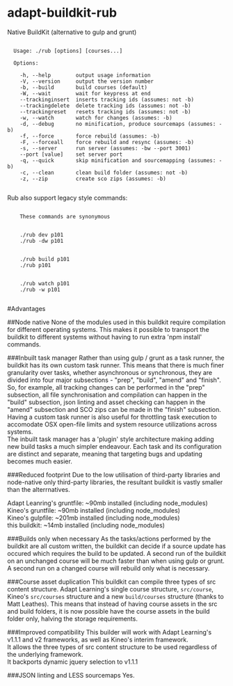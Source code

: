 # adapt-buildkit-rub
Native BuildKit (alternative to gulp and grunt)

```

  Usage: ./rub [options] [courses...]

  Options:

    -h, --help        output usage information
    -V, --version     output the version number
    -b, --build       build courses (default)
    -W, --wait        wait for keypress at end
    --trackinginsert  inserts tracking ids (assumes: not -b)
    --trackingdelete  delete tracking ids (assumes: not -b)
    --trackingreset   resets tracking ids (assumes: not -b)
    -w, --watch       watch for changes (assumes: -b)
    -d, --debug       no minification, produce sourcemaps (assumes: -b)
    -f, --force       force rebuild (assumes: -b)
    -F, --forceall    force rebuild and resync (assumes: -b)
    -s, --server      run server (assumes: -bw --port 3001)
    --port [value]    set server port
    -q, --quick       skip minification and sourcemapping (assumes: -b)
    -c, --clean       clean build folder (assumes: not -b)
    -z, --zip         create sco zips (assumes: -b)


```

Rub also support legacy style commands:

```

    These commands are synonymous

    
    ./rub dev p101
    ./rub -dw p101


    ./rub build p101
    ./rub p101


    ./rub watch p101
    ./rub -w p101


```

#Advantages

##Node native
None of the modules used in this buildkit require compilation for different operating systems. This makes it possible to transport the buildkit to different systems without having to run extra 'npm install' commands.

###Inbuilt task manager
Rather than using gulp / grunt as a task runner, the buildkit has its own custom task runner. This means that there is much finer granularity over tasks, whether asynchronous or synchronous, they are divided into four major subsections - "prep", "build", "amend" and "finish". So, for example, all tracking changes can be performed in the "prep" subsection, all file synchronisation and compilation can happen in the "build" subsection, json linting and asset checking can happen in the "amend" subsection and SCO zips can be made in the "finish" subsection.  
Having a custom task runner is also useful for throttling task execution to accomodate OSX open-file limits and system resource utilizations across systems.  
The inbuilt task manager has a 'plugin' style architecture making adding new build tasks a much simpler endeavour. Each task and its configuration are distinct and separate, meaning that targeting bugs and updating becomes much easier.

###Reduced footprint
Due to the low utilisation of third-party libraries and node-native only third-party libraries, the resultant buildkit is vastly smaller than the alterrnatives.

Adapt Leanring's gruntfile: ~90mb installed (including node_modules)  
Kineo's gruntfile: ~90mb installed (including node_modules)  
Kineo's gulpfile: ~201mb installed (including node_modules)  
this buildkit: ~14mb installed (including node_modules)  

###Builds only when necessary
As the tasks/actions performed by the buildkit are all custom written, the buildkit can decide if a source update has occured which requires the build to be updated. A second run of the buildkit on an unchanged course will be much faster than when using gulp or grunt. A second run on a changed course will rebuild only what is necessary.

###Course asset duplication
This buildkit can compile three types of src content structure. Adapt Learning's single course structure, ``src/course``, Kineo's ``src/courses`` structure and a new ``build/courses`` structure (thanks to Matt Leathes). This means that instead of having course assets in the src and build folders, it is now possible have the course assets in the build folder only, halving the storage requirements.

###Improved compatibility
This builder will work with Adapt Learning's v1.1.1 and v2 frameworks, as well as Kineo's interim framework.  
It allows the three types of src content structure to be used regardless of the underlying framework.  
It backports dynamic jquery selection to v1.1.1

###JSON linting and LESS sourcemaps
Yes.




